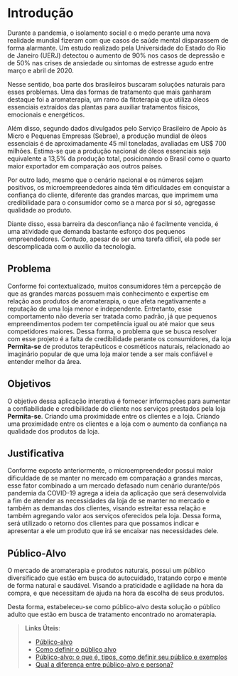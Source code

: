# Introdução

Durante a pandemia, o isolamento social e o medo perante uma nova realidade mundial fizeram com que casos de saúde mental disparassem de forma alarmante. Um estudo realizado pela Universidade do Estado do Rio de Janeiro (UERJ) detectou o aumento de 90% nos casos de depressão e de 50% nas crises de ansiedade ou sintomas de estresse agudo entre março e abril de 2020.  
 
Nesse sentido, boa parte dos brasileiros buscaram soluções naturais para esses problemas. Uma das formas de tratamento que mais ganharam destaque foi a aromaterapia, um ramo da fitoterapia que utiliza óleos essenciais extraídos das plantas para auxiliar tratamentos físicos, emocionais e energéticos.  
 
Além disso, segundo dados divulgados pelo Serviço Brasileiro de Apoio às Micro e Pequenas Empresas (Sebrae), a produção mundial de óleos essenciais é de aproximadamente 45 mil toneladas, avaliadas em US$ 700 milhões. Estima-se que a produção nacional de óleos essenciais seja equivalente a 13,5% da produção total, posicionando o Brasil como o quarto maior exportador em comparação aos outros países. 

Por outro lado, mesmo que o cenário nacional e os números sejam positivos, os microempreendedores ainda têm dificuldades em conquistar a confiança do cliente, diferente das grandes marcas, que imprimem uma credibilidade para o consumidor como se a marca por si só, agregasse qualidade ao produto. 

Diante disso, essa barreira da desconfiança não é facilmente vencida, é uma atividade que demanda bastante esforço dos pequenos empreendedores. Contudo, apesar de ser uma tarefa difícil, ela pode ser descomplicada com o auxílio da tecnologia. 

## Problema

Conforme foi contextualizado, muitos consumidores têm a percepção de que as grandes marcas possuem mais conhecimento e expertise em relação aos produtos de aromaterapia, o que afeta negativamente a reputação de uma loja menor e independente. Entretanto, esse comportamento não deveria ser tratada como padrão, já que pequenos empreendimentos podem ter competência igual ou até maior que seus competidores maiores. Dessa forma, o problema que se busca resolver com esse projeto é a falta de credibilidade perante os consumidores, da loja **Permita-se** de produtos terapêuticos e cosméticos naturais, relacionado ao imaginário popular de que uma loja maior tende a ser mais confiável e entender melhor da área.

## Objetivos

O objetivo dessa aplicação interativa é fornecer informações para aumentar a confiabilidade e credibilidade do cliente nos serviços prestados pela loja **Permita-se**. Criando uma proximidade entre os clientes e a loja. Criando uma proximidade entre os clientes e a loja com o aumento da confiança na qualidade dos produtos da loja.

## Justificativa

Conforme exposto anteriormente, o microempreendedor possui maior dificuldade de se manter no mercado em comparação a grandes marcas, esse fator combinado a um mercado defasado num cenário durante/pós pandemia da COVID-19 agrega a ideia da aplicação que será desenvolvida a fim de atender as necessidades da loja de se manter no mercado e também as demandas dos clientes, visando estreitar essa relação e também agregando valor aos serviços oferecidos pela loja. Dessa forma, será utilizado o retorno dos clientes para que possamos indicar e apresentar a ele um produto que irá se encaixar nas necessidades dele.

## Público-Alvo

O mercado de aromaterapia e produtos naturais, possui um público diversificado que estão em busca do autocuidado, tratando corpo e mente de forma natural e saudável. Visando a praticidade e agilidade na hora da compra, e que necessitam de ajuda na hora da escolha de seus produtos.  
 
Desta forma, estabeleceu-se como público-alvo desta solução o público adulto que estão em busca de tratamento encontrado no aromaterapia. 



 

> **Links Úteis**:
> - [Público-alvo](https://blog.hotmart.com/pt-br/publico-alvo/)
> - [Como definir o público alvo](https://exame.com/pme/5-dicas-essenciais-para-definir-o-publico-alvo-do-seu-negocio/)
> - [Público-alvo: o que é, tipos, como definir seu público e exemplos](https://klickpages.com.br/blog/publico-alvo-o-que-e/)
> - [Qual a diferença entre público-alvo e persona?](https://rockcontent.com/blog/diferenca-publico-alvo-e-persona/)
